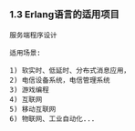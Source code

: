 ### 1.3 Erlang语言的适用项目

    服务端程序设计

    适用场景:

    1) 软实时、低延时、分布式消息应用，
    2) 电信设备系统，电信管理系统
    3) 游戏编程
    4) 互联网
    5) 移动互联网
    6) 物联网、工业自动化...
